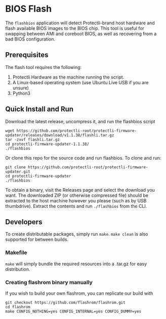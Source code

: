 # BIOS Flash

The ```flashbios``` application will detect Protectli-brand host hardware and flash available BIOS images to the BIOS chip. This tool is useful for swapping between AMI and coreboot BIOS, as well as recovering from a bad BIOS configuration.

## Prerequisites

The flash tool requires the following:

1. Protectli Hardware as the machine running the script.
1. A Linux-based operating system (use Ubuntu Live USB if you are unsure)
1. Python3

## Quick Install and Run

Download the latest release, uncompress it, and run the flashbios script

```
wget https://github.com/protectli-root/protectli-firmware-updater/releases/download/v1.1.38/flashli.tar.gz
tar -zxvf flashli.tar.gz
cd protectli-firmware-updater-1.1.38/
./flashbios
```

Or clone this repo for the source code and run flashbios. To clone and run:

```
git clone https://github.com/protectli-root/protectli-firmware-updater.git
cd protectli-firmware-updater
./flashbios
```

To obtain a binary, visit the Releases page and select the download you want. The downloaded ZIP (or otherwise compressed file) should be extracted to the host machine however you please (such as by USB thumbdrive). Extract the contents and run ```./flashbios``` from the CLI.

## Developers

To create distributable packages, simply run ```make```. ```make clean``` is also supported for between builds.

### Makefile

```make``` will simply bundle the required resources into a .tar.gz for easy distribution.

### Creating flashrom binary manually

If you wish to build your own flashrom, you can replicate our build with

```
git checkout https://github.com/flashrom/flashrom.git
cd flashrom
make CONFIG_NOTHING=yes CONFIG_INTERNAL=yes CONFIG_DUMMY=yes
```
